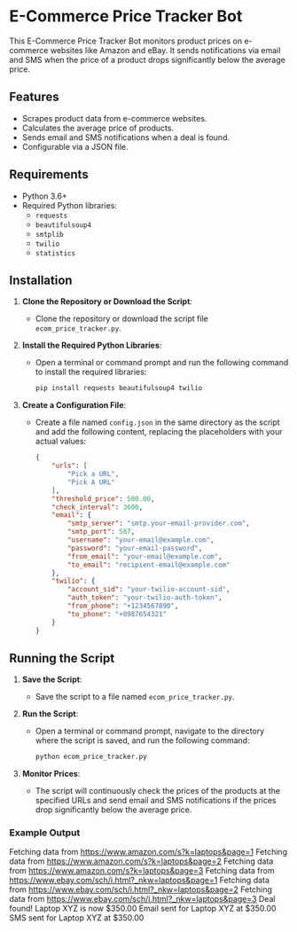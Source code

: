 # E-Commerce Price Tracker Bot

This E-Commerce Price Tracker Bot monitors product prices on e-commerce websites like Amazon and eBay. It sends notifications via email and SMS when the price of a product drops significantly below the average price.

## Features

- Scrapes product data from e-commerce websites.
- Calculates the average price of products.
- Sends email and SMS notifications when a deal is found.
- Configurable via a JSON file.

## Requirements

- Python 3.6+
- Required Python libraries:
  - `requests`
  - `beautifulsoup4`
  - `smtplib`
  - `twilio`
  - `statistics`

## Installation

1. **Clone the Repository or Download the Script**:
   - Clone the repository or download the script file `ecom_price_tracker.py`.

2. **Install the Required Python Libraries**:
   - Open a terminal or command prompt and run the following command to install the required libraries:
     ```sh
     pip install requests beautifulsoup4 twilio
     ```

3. **Create a Configuration File**:
   - Create a file named `config.json` in the same directory as the script and add the following content, replacing the placeholders with your actual values:
     ```json
     {
         "urls": [
             "Pick a URL",
             "Pick A URL"
         ],
         "threshold_price": 500.00,
         "check_interval": 3600,
         "email": {
             "smtp_server": "smtp.your-email-provider.com",
             "smtp_port": 587,
             "username": "your-email@example.com",
             "password": "your-email-password",
             "from_email": "your-email@example.com",
             "to_email": "recipient-email@example.com"
         },
         "twilio": {
             "account_sid": "your-twilio-account-sid",
             "auth_token": "your-twilio-auth-token",
             "from_phone": "+1234567890",
             "to_phone": "+0987654321"
         }
     }
     ```

## Running the Script

1. **Save the Script**:
   - Save the script to a file named `ecom_price_tracker.py`.

2. **Run the Script**:
   - Open a terminal or command prompt, navigate to the directory where the script is saved, and run the following command:
     ```sh
     python ecom_price_tracker.py
     ```

3. **Monitor Prices**:
   - The script will continuously check the prices of the products at the specified URLs and send email and SMS notifications if the prices drop significantly below the average price.

### Example Output
Fetching data from https://www.amazon.com/s?k=laptops&page=1 Fetching data from https://www.amazon.com/s?k=laptops&page=2 Fetching data from https://www.amazon.com/s?k=laptops&page=3 Fetching data from https://www.ebay.com/sch/i.html?_nkw=laptops&page=1 Fetching data from https://www.ebay.com/sch/i.html?_nkw=laptops&page=2 Fetching data from https://www.ebay.com/sch/i.html?_nkw=laptops&page=3 Deal found! Laptop XYZ is now $350.00 Email sent for Laptop XYZ at $350.00 SMS sent for Laptop XYZ at $350.00

